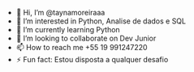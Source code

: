 - 👋 Hi, I’m @taynamoreiraaa
- 👀 I’m interested in Python, Analise de dados e SQL
- 🌱 I’m currently learning Python
- 💞️ I’m looking to collaborate on Dev Junior
- 📫 How to reach me +55 19 991247220
- ⚡ Fun fact: Estou disposta a qualquer desafio 

<!---
taynamoreiraaa/taynamoreiraaa is a ✨ special ✨ repository because its `README.md` (this file) appears on your GitHub profile.
You can click the Preview link to take a look at your changes.
--->
